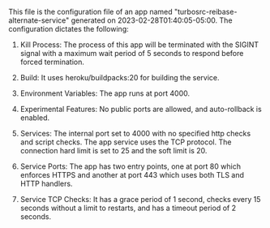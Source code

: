 This file is the configuration file of an app named "turbosrc-reibase-alternate-service" generated on 2023-02-28T01:40:05-05:00. The configuration dictates the following:

1. Kill Process: The process of this app will be terminated with the SIGINT signal with a maximum wait period of 5 seconds to respond before forced termination.
   
2. Build: It uses heroku/buildpacks:20 for building the service.

3. Environment Variables: The app runs at port 4000.

4. Experimental Features: No public ports are allowed, and auto-rollback is enabled.

5. Services: The internal port set to 4000 with no specified http checks and script checks. The app service uses the TCP protocol. The connection hard limit is set to 25 and the soft limit is 20. 

6. Service Ports: The app has two entry points, one at port 80 which enforces HTTPS and another at port 443 which uses both TLS and HTTP handlers.

7. Service TCP Checks: It has a grace period of 1 second, checks every 15 seconds without a limit to restarts, and has a timeout period of 2 seconds.